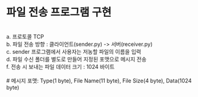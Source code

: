 # 파일 전송 프로그램 구현
<br>
a. 프로토콜 TCP
<br>
b. 파일 전송 방향 : 클라이언트(sender.py) -> 서버(receiver.py)
<br>
c. sender 프로그램에서 사용자는 저농할 파일의 이름을 입력
<br>
d. 파일 수신 폴더를 별도로 만들어 지정된 포맷으로 메시지 전송
<br>
f. 전송 시 보내는 파일 데이터 크기 : 1024 바이트
<br><br>
# 메시지 포맷:
Type(1 byte), File Name(11 byte), File Size(4 byte), Data(1024 byte)
